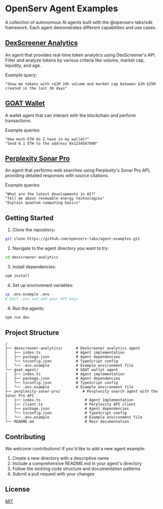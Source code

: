 # OpenServ Agent Examples

A collection of autonomous AI agents built with the @openserv-labs/sdk framework. Each agent demonstrates different capabilities and use cases.

## [DexScreener Analytics](/demos-and-tutorials/dexscreener-analytics)

An agent that provides real-time token analytics using DexScreener's API. Filter and analyze tokens by various criteria like volume, market cap, liquidity, and age.

Example query:

```
"Show me tokens with >$1M 24h volume and market cap between $1M-$25M created in the last 30 days"
```

## [GOAT Wallet](demos-and-tutorials/goat-agent)

A wallet agent that can interact with the blockchain and perform transactions.

Example queries:

```
"How much ETH do I have in my wallet?"
"Send 0.1 ETH to the address 0x1234567890"
```

## [Perplexity Sonar Pro](/demos-and-tutorials/perplexity-sonar-pro)

An agent that performs web searches using Perplexity's Sonar Pro API, providing detailed responses with source citations.

Example queries:

```
"What are the latest developments in AI?"
"Tell me about renewable energy technologies"
"Explain quantum computing basics"
```

## Getting Started

1. Clone the repository:

```bash
git clone https://github.com/openserv-labs/agent-examples.git
```

2. Navigate to the agent directory you want to try:

```bash
cd dexscreener-analytics
```

3. Install dependencies:

```bash
npm install
```

4. Set up environment variables:

```bash
cp .env.example .env
# Edit .env and add your API keys
```

4. Run the agents:

```bash
npm run dev
```

## Project Structure

```
/
├── dexscreener-analytics/      # DexScreener analytics agent
│   ├── index.ts                # Agent implementation
│   ├── package.json            # Agent dependencies
│   └── tsconfig.json           # TypeScript config
│   └── .env.example            # Example environment file
└── goat-agent/                 # GOAT wallet agent
│   ├── index.ts                # Agent implementation
│   ├── package.json            # Agent dependencies
│   └── tsconfig.json           # TypeScript config
│   └── .env.example            # Example environment file
├── perplexity-sonar-pro/          # Perplexity search agent with the Sonar Pro API
│   ├── index.ts                    # Agent implementation
│   ├── client.ts                   # Perplexity API client
│   ├── package.json                # Agent dependencies
│   └── tsconfig.json               # TypeScript config
│   └── .env.example                # Example environment file
└── README.md                       # Main documentation
```

## Contributing

We welcome contributions! If you'd like to add a new agent example:

1. Create a new directory with a descriptive name
2. Include a comprehensive README.md in your agent's directory
3. Follow the existing code structure and documentation patterns
4. Submit a pull request with your changes

## License

[MIT](https://choosealicense.com/licenses/mit/)
